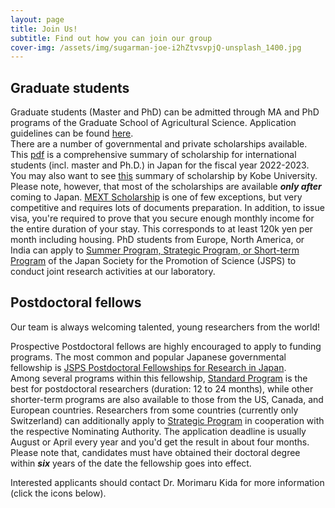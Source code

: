 ```yaml
---
layout: page
title: Join Us!
subtitle: Find out how you can join our group
cover-img: /assets/img/sugarman-joe-i2hZtvsvpjQ-unsplash_1400.jpg
---
```

## Graduate students
Graduate students (Master and PhD) can be admitted through MA and PhD programs of the Graduate School of Agricultural Science. Application guidelines can be found [here](http://www.ans.kobe-u.ac.jp/english/nougakubu/admin.html).  
There are a number of governmental and private scholarships available.
This [pdf](https://www.studyinjapan.go.jp/en/_mt/2022/04/3500fb71fcef9dde65fe53c1baa1befd4743b371.pdf) is a comprehensive summary of scholarship for international students (incl. master and Ph.D.) in Japan for the fiscal year 2022-2023. You may also want to see [this](https://www.kobe-u.ac.jp/en/study_in_kobe/scholarships/index.html) summary of scholarship by Kobe University.
Please note, however, that most of the scholarships are available _**only after**_ coming to Japan. [MEXT Scholarship](https://www.studyinjapan.go.jp/en/smap-stopj-applications-research.html) is one of few exceptions, but very competitive and requires lots of documents preparation. In addition, to issue visa, you're required to prove that you secure enough monthly income for the entire duration of your stay. This corresponds to at least 120k yen per month including housing.
PhD students from Europe, North America, or India can apply to [Summer Program, Strategic Program, or Short-term Program](https://www.jsps.go.jp/english/e-fellow/index.html) of the Japan Society for the Promotion of Science (JSPS) to conduct joint research activities at our laboratory.

## Postdoctoral fellows
Our team is always welcoming talented, young researchers from the world!   

Prospective Postdoctoral fellows are highly encouraged to apply to funding programs.
The most common and popular Japanese governmental fellowship is [JSPS Postdoctoral Fellowships for Research in Japan](https://www.jsps.go.jp/english/e-fellow/index.html).  
Among several programs within this fellowship, [Standard Program](https://www.jsps.go.jp/english/e-ippan/index.html) is the best for postdoctoral researchers (duration: 12 to 24 months), while other shorter-term programs are also available to those from  the US, Canada, and European countries. Researchers from some countries (currently only Switzerland) can additionally apply to [Strategic Program](https://www.jsps.go.jp/english/e-fellow-sp/index.html) in cooperation with the respective Nominating Authority. The application deadline is usually August or April every year and you'd get the result in about four months. Please note that, candidates must have obtained their doctoral degree within ***six*** years of the date the fellowship goes into effect.    

Interested applicants should contact Dr. Morimaru Kida for more information (click the icons below).
